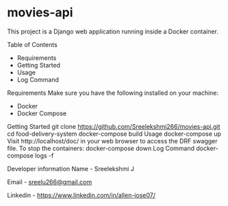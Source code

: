 # movies-api
This project is a Django web application running inside a Docker container.

Table of Contents
- Requirements
- Getting Started
- Usage
- Log Command

Requirements
Make sure you have the following installed on your machine:
- Docker
- Docker Compose
  
Getting Started
git clone https://github.com/Sreelekshmi266/movies-api.git
cd food-delivery-system
docker-compose build
Usage
docker-compose up
Visit http://localhost/doc/ in your web browser to access the DRF swagger file.
To stop the containers: docker-compose down
Log Command
docker-compose logs -f


Developer information
Name - Sreelekshmi J

Email - sreelu266@gmail.com

Linkedin - https://www.linkedin.com/in/allen-jose07/
